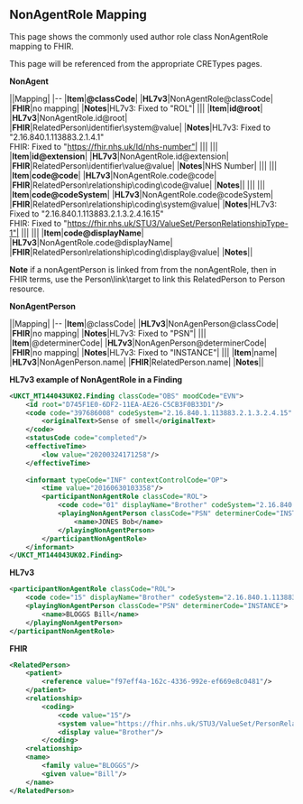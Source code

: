 ## NonAgentRole Mapping

This page shows the commonly used author role class NonAgentRole mapping to FHIR.

This page will be referenced from the appropriate CRETypes pages.

**NonAgent**

||Mapping|
|--
|**Item**|**@classCode**|
|**HL7v3**|NonAgentRole@classCode|
|**FHIR**|no mapping|
|**Notes**|HL7v3: Fixed to "ROL"|
|||
|**Item**|**id@root**|
|**HL7v3**|NonAgentRole.id@root|
|**FHIR**|RelatedPerson\identifier\system\@value|
|**Notes**|HL7v3: Fixed to "2.16.840.1.113883.2.1.4.1"<br/>FHIR: Fixed to "https://fhir.nhs.uk/Id/nhs-number"|
|||
|||
|**Item**|**id@extension**|
|**HL7v3**|NonAgentRole.id@extension|
|**FHIR**|RelatedPerson\identifier\value\@value|
|**Notes**|NHS Number|
|||
|||
|**Item**|**code@code**|
|**HL7v3**|NonAgentRole.code@code|
|**FHIR**|RelatedPerson\relationship\coding\code@value|
|**Notes**||
|||
|||
|**Item**|**code@codeSystem**|
|**HL7v3**|NonAgentRole.code@codeSystem|
|**FHIR**|RelatedPerson\relationship\coding\system@value|
|**Notes**|HL7v3: Fixed to "2.16.840.1.113883.2.1.3.2.4.16.15"<br/>FHIR: Fixed to "https://fhir.nhs.uk/STU3/ValueSet/PersonRelationshipType-1"|
|||
|||
|**Item**|**code@displayName**|
|**HL7v3**|NonAgentRole.code@displayName|
|**FHIR**|RelatedPerson\relationship\coding\display@value|
|**Notes**||


**Note** if a nonAgentPerson is linked from from the nonAgentRole, then in FHIR terms, use the Person\link\target to link this RelatedPerson to Person resource.

**NonAgentPerson**

||Mapping|
|--
|**Item**|@classCode|
|**HL7v3**|NonAgenPerson@classCode|
|**FHIR**|no mapping|
|**Notes**|HL7v3: Fixed to "PSN"|
|||
|**Item**|@determinerCode|
|**HL7v3**|NonAgenPerson@determinerCode|
|**FHIR**|no mapping|
|**Notes**|HL7v3: Fixed to "INSTANCE"|
|||
|**Item**|name|
|**HL7v3**|NonAgenPerson.name|
|**FHIR**|RelatedPerson.name|
|**Notes**||

**HL7v3 example of NonAgentRole in a Finding**
```xml
<UKCT_MT144043UK02.Finding classCode="OBS" moodCode="EVN">
	<id root="D745F1E0-6DF2-11EA-AE26-C5CB3F0B33D1"/>
	<code code="397686008" codeSystem="2.16.840.1.113883.2.1.3.2.4.15" displayName="Sense of smell, function">
		<originalText>Sense of smell</originalText>
	</code>
	<statusCode code="completed"/>
	<effectiveTime>
		<low value="20200324171258"/>
	</effectiveTime>
	
	<informant typeCode="INF" contextControlCode="OP">
		<time value="20160630103358"/>
		<participantNonAgentRole classCode="ROL">
			<code code="01" displayName="Brother" codeSystem="2.16.840.1.113883.2.1.3.2.4.16.15"></code>
			<playingNonAgentPerson classCode="PSN" determinerCode="INSTANCE">
				<name>JONES Bob</name>
			</playingNonAgentPerson>
		</participantNonAgentRole>
	</informant>
</UKCT_MT144043UK02.Finding>
```


**HL7v3**
```xml
<participantNonAgentRole classCode="ROL">
	<code code="15" displayName="Brother" codeSystem="2.16.840.1.113883.2.1.3.2.4.16.15"></code>
	<playingNonAgentPerson classCode="PSN" determinerCode="INSTANCE">
		<name>BLOGGS Bill</name>
	</playingNonAgentPerson>
</participantNonAgentRole>
```

**FHIR**
```xml
<RelatedPerson>
    <patient>
        <reference value="f97eff4a-162c-4336-992e-ef669e8c0481"/>
    </patient>
    <relationship>
        <coding>
            <code value="15"/>
            <system value="https://fhir.nhs.uk/STU3/ValueSet/PersonRelationshipType-1"/>
            <display value="Brother"/>
        </coding>
    <relationship>
    <name>
        <family value="BLOGGS"/>
        <given value="Bill"/>
    </name>
</RelatedPerson>
```